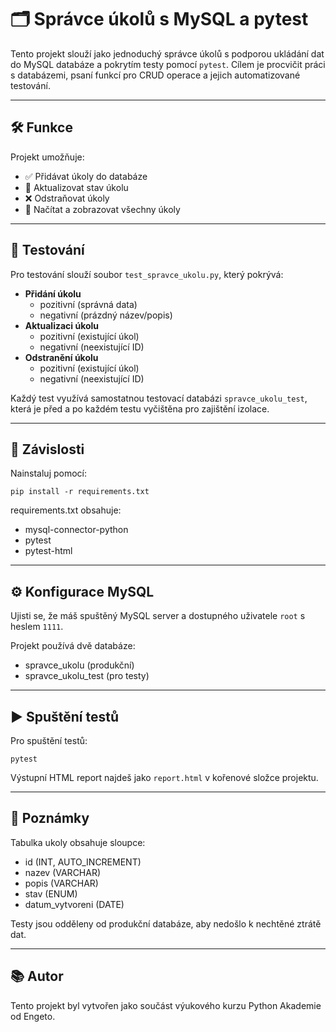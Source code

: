 # 🗂️ Správce úkolů s MySQL a pytest

Tento projekt slouží jako jednoduchý správce úkolů s podporou ukládání dat do MySQL databáze a pokrytím testy pomocí `pytest`. Cílem je procvičit práci s databázemi, psaní funkcí pro CRUD operace a jejich automatizované testování.

---

## 🛠️ Funkce

Projekt umožňuje:

- ✅ Přidávat úkoly do databáze
- 📝 Aktualizovat stav úkolu
- ❌ Odstraňovat úkoly
- 📄 Načítat a zobrazovat všechny úkoly

---

## 🧪 Testování

Pro testování slouží soubor `test_spravce_ukolu.py`, který pokrývá:

- **Přidání úkolu**
  - pozitivní (správná data)
  - negativní (prázdný název/popis)
- **Aktualizaci úkolu**
  - pozitivní (existující úkol)
  - negativní (neexistující ID)
- **Odstranění úkolu**
  - pozitivní (existující úkol)
  - negativní (neexistující ID)

Každý test využívá samostatnou testovací databázi `spravce_ukolu_test`, která je před a po každém testu vyčištěna pro zajištění izolace.

---

## 🧩 Závislosti

Nainstaluj pomocí:

```
pip install -r requirements.txt
```

requirements.txt obsahuje:
- mysql-connector-python
- pytest
- pytest-html

---

## ⚙️ Konfigurace MySQL

Ujisti se, že máš spuštěný MySQL server a dostupného uživatele `root` s heslem `1111`.

Projekt používá dvě databáze:
- spravce_ukolu (produkční)
- spravce_ukolu_test (pro testy)

---

## ▶️ Spuštění testů
Pro spuštění testů:
```
pytest
```
Výstupní HTML report najdeš jako `report.html` v kořenové složce projektu.

---

## 📌 Poznámky
Tabulka ukoly obsahuje sloupce:
- id (INT, AUTO_INCREMENT)
- nazev (VARCHAR)
- popis (VARCHAR)
- stav (ENUM)
- datum_vytvoreni (DATE)

Testy jsou odděleny od produkční databáze, aby nedošlo k nechtěné ztrátě dat.

---

## 📚 Autor
Tento projekt byl vytvořen jako součást výukového kurzu Python Akademie od Engeto.

